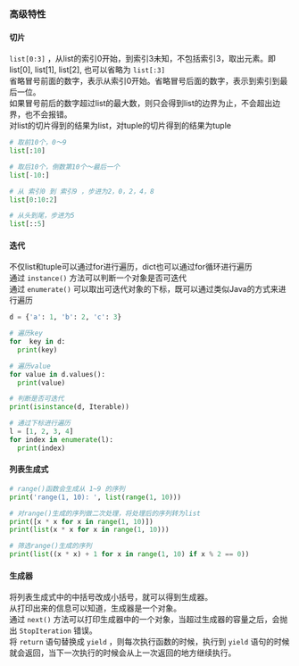 ### 高级特性
#### 切片
`list[0:3]` ，从list的索引0开始，到索引3未知，不包括索引3，取出元素。即list[0], list[1], list[2], 也可以省略为 `list[:3]`  
省略冒号前面的数字，表示从索引0开始。省略冒号后面的数字，表示到索引到最后一位。  
如果冒号前后的数字超过list的最大数，则只会得到list的边界为止，不会超出边界，也不会报错。  
对list的切片得到的结果为list，对tuple的切片得到的结果为tuple
```python
# 取前10个，0～9
list[:10]

# 取后10个，倒数第10个～最后一个
list[-10:]

# 从 索引0 到 索引9 ，步进为2，0，2，4，8
list[0:10:2]

# 从头到尾，步进为5
list[::5]
```

#### 迭代
不仅list和tuple可以通过for进行遍历，dict也可以通过for循环进行遍历  
通过 `instance()` 方法可以判断一个对象是否可迭代  
通过 `enumerate()` 可以取出可迭代对象的下标，既可以通过类似Java的方式来进行遍历
```python
d = {'a': 1, 'b': 2, 'c': 3}

# 遍历key
for  key in d:
  print(key)

# 遍历value
for value in d.values():
  print(value)

# 判断是否可迭代
print(isinstance(d, Iterable))

# 通过下标进行遍历
l = [1, 2, 3, 4]
for index in enumerate(l):
  print(index)

```

#### 列表生成式
```python
# range()函数会生成从 1~9 的序列
print('range(1, 10): ', list(range(1, 10)))

# 对range()生成的序列做二次处理，将处理后的序列转为list
print([x * x for x in range(1, 10)])
print(list(x * x for x in range(1, 10)))

# 筛选range()生成的序列
print(list((x * x) + 1 for x in range(1, 10) if x % 2 == 0))
```

#### 生成器
将列表生成式中的中括号改成小括号，就可以得到生成器。  
从打印出来的信息可以知道，生成器是一个对象。  
通过 `next()` 方法可以打印生成器中的一个对象，当超过生成器的容量之后，会抛出 `StopIteration` 错误。  
将 `return` 语句替换成 `yield` ，则每次执行函数的时候，执行到 `yield` 语句的时候就会返回，当下一次执行的时候会从上一次返回的地方继续执行。
